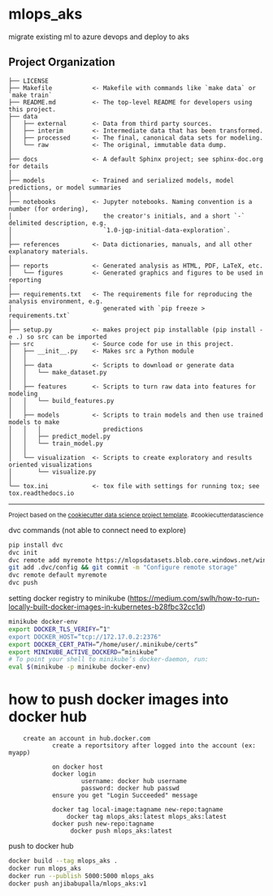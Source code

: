 mlops_aks
==============================

migrate existing ml to azure devops and deploy to aks

Project Organization
------------

    ├── LICENSE
    ├── Makefile           <- Makefile with commands like `make data` or `make train`
    ├── README.md          <- The top-level README for developers using this project.
    ├── data
    │   ├── external       <- Data from third party sources.
    │   ├── interim        <- Intermediate data that has been transformed.
    │   ├── processed      <- The final, canonical data sets for modeling.
    │   └── raw            <- The original, immutable data dump.
    │
    ├── docs               <- A default Sphinx project; see sphinx-doc.org for details
    │
    ├── models             <- Trained and serialized models, model predictions, or model summaries
    │
    ├── notebooks          <- Jupyter notebooks. Naming convention is a number (for ordering),
    │                         the creator's initials, and a short `-` delimited description, e.g.
    │                         `1.0-jqp-initial-data-exploration`.
    │
    ├── references         <- Data dictionaries, manuals, and all other explanatory materials.
    │
    ├── reports            <- Generated analysis as HTML, PDF, LaTeX, etc.
    │   └── figures        <- Generated graphics and figures to be used in reporting
    │
    ├── requirements.txt   <- The requirements file for reproducing the analysis environment, e.g.
    │                         generated with `pip freeze > requirements.txt`
    │
    ├── setup.py           <- makes project pip installable (pip install -e .) so src can be imported
    ├── src                <- Source code for use in this project.
    │   ├── __init__.py    <- Makes src a Python module
    │   │
    │   ├── data           <- Scripts to download or generate data
    │   │   └── make_dataset.py
    │   │
    │   ├── features       <- Scripts to turn raw data into features for modeling
    │   │   └── build_features.py
    │   │
    │   ├── models         <- Scripts to train models and then use trained models to make
    │   │   │                 predictions
    │   │   ├── predict_model.py
    │   │   └── train_model.py
    │   │
    │   └── visualization  <- Scripts to create exploratory and results oriented visualizations
    │       └── visualize.py
    │
    └── tox.ini            <- tox file with settings for running tox; see tox.readthedocs.io


--------

<p><small>Project based on the <a target="_blank" href="https://drivendata.github.io/cookiecutter-data-science/">cookiecutter data science project template</a>. #cookiecutterdatascience</small></p>


dvc commands (not able to connect need to explore)
```bash
pip install dvc
dvc init
dvc remote add myremote https://mlopsdatasets.blob.core.windows.net/winequality-data
git add .dvc/config && git commit -m "Configure remote storage"
dvc remote default myremote
dvc push
```

setting docker registry to minikube (https://medium.com/swlh/how-to-run-locally-built-docker-images-in-kubernetes-b28fbc32cc1d)
```bash
minikube docker-env
export DOCKER_TLS_VERIFY=”1"
export DOCKER_HOST=”tcp://172.17.0.2:2376"
export DOCKER_CERT_PATH=”/home/user/.minikube/certs”
export MINIKUBE_ACTIVE_DOCKERD=”minikube”
# To point your shell to minikube’s docker-daemon, run:
eval $(minikube -p minikube docker-env)
```

how to push docker images into docker hub
==========================================
        create an account in hub.docker.com
                create a reportsitory after logged into the account (ex: myapp)
      
                on docker host
                docker login
                        username: docker hub username
                        password: docker hub passwd
                ensure you get "Login Succeeded" message

                docker tag local-image:tagname new-repo:tagname
                    docker tag mlops_aks:latest mlops_aks:latest
                docker push new-repo:tagname
                     docker push mlops_aks:latest


push to docker hub
```bash
docker build --tag mlops_aks .
docker run mlops_aks
docker run --publish 5000:5000 mlops_aks
docker push anjibabupalla/mlops_aks:v1
